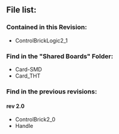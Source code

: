 ## File list:  

### Contained in this Revision:  

* ControlBrickLogic2_1

### Find in the "Shared Boards" Folder:

* Card-SMD
* Card_THT

### Find in the previous revisions:

#### rev 2.0

* ControlBrick2_0
* Handle
